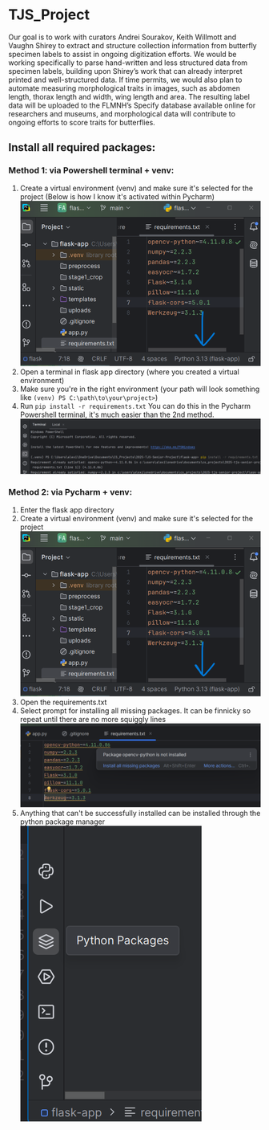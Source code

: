 # TJS_Project

Our goal is to work with curators Andrei Sourakov, Keith Willmott and Vaughn Shirey to extract and structure collection information from butterfly specimen labels to assist in ongoing digitization efforts. We would be working specifically to parse hand-written and less structured data from specimen labels, building upon Shirey’s work that can already interpret printed and well-structured data. If time permits, we would also plan to automate measuring morphological traits in images, such as abdomen length, thorax length and width, wing length and area. The resulting label data will be uploaded to the FLMNH’s Specify database available online for researchers and museums, and morphological data will contribute to ongoing efforts to score traits for butterflies.

## Install all required packages:
### Method 1: via Powershell terminal + venv:
1. Create a virtual environment (venv) and make sure it's selected for the project (Below is how I know it's activated within Pycharm)
![Screenshot 2025-03-16 125543](readme-images/1.png?raw=true)
2. Open a terminal in flask app directory (where you created a virtual environment)
3. Make sure you're in the right environment (your path will look something like `(venv) PS C:\path\to\your\project>`)
4. Run `pip install -r requirements.txt`
You can do this in the Pycharm Powershell terminal, it's much easier than the 2nd method.
![Screenshot 2025-03-16 125543](readme-images/4.png?raw=true)

### Method 2: via Pycharm + venv:
1. Enter the flask app directory
2. Create a virtual environment (venv) and make sure it's selected for the project
![Screenshot 2025-03-16 125543](readme-images/1.png?raw=true)
4. Open the requirements.txt
5. Select prompt for installing all missing packages. It can be finnicky so repeat until there are no more squiggly lines
![Screenshot 2025-03-16 124950](readme-images/2.png?raw=true)
6. Anything that can't be successfully installed can be installed through the python package manager
![Screenshot 2025-03-16 125751](readme-images/3.png?raw=true)



